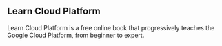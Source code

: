## Learn Cloud Platform

Learn Cloud Platform is a free online book that progressively teaches the Google Cloud Platform, from beginner to expert.
